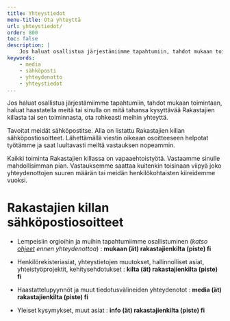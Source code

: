 ```yaml
---
title: Yhteystiedot
menu-title: Ota yhteyttä
url: yhteystiedot/
order: 800
toc: false
description: |
    Jos haluat osallistua järjestämiimme tapahtumiin, tahdot mukaan toimintaan, haluat haastatella meitä tai sinulla on mitä tahansa kysyttävää Rakastajien killasta tai sen toiminnasta, ota rohkeasti meihin yhteyttä.
keywords:
    - media
    - sähköposti
    - yhteydenotto
    - yhteystiedot
...
```


Jos haluat osallistua järjestämiimme tapahtumiin, tahdot mukaan toimintaan, haluat haastatella meitä tai sinulla on mitä tahansa kysyttävää Rakastajien killasta tai sen toiminnasta, ota rohkeasti meihin yhteyttä.

Tavoitat meidät sähköpostitse.
Alla on listattu Rakastajien killan sähköpostiosoitteet.
Lähettämällä viestin oikeaan osoitteeseen helpotat työtämme ja saat luultavasti meiltä vastauksen nopeammin.

Kaikki toiminta Rakastajien killassa on vapaaehtoistyötä.
Vastaamme sinulle mahdollisimman pian.
Vastauksemme saattaa kuitenkin toisinaan viipyä joko yhteydenottojen suuren määrän tai meidän henkilökohtaisten kiireidemme vuoksi.

# Rakastajien killan sähköpostiosoitteet

- Lempeisiin orgioihin ja muihin tapahtumiimme osallistuminen (*katso [ohjeet][join] ennen yhteydenottoa*)
: **mukaan (ät) rakastajienkilta (piste) fi**

- Henkilörekisteriasiat, yhteystietojen muutokset, hallinnolliset asiat, yhteistyöprojektit, kehitysehdotukset
: **kilta (ät) rakastajienkilta (piste) fi**

- Haastattelupyynnöt ja muut tiedotusvälineiden yhteydenotot
: **media (ät) rakastajienkilta (piste) fi**

- Yleiset kysymykset, muut asiat
: **info (ät) rakastajienkilta (piste) fi**

[join]: ../orgiat/osallistujaksi/
